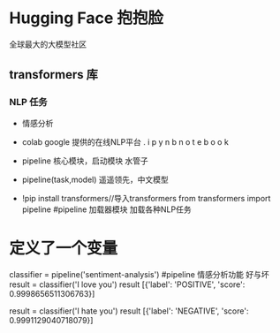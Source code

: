 # Hugging Face 抱抱脸
全球最大的大模型社区
## transformers 库
### NLP 任务
- 情感分析
- colab
    google 提供的在线NLP平台
    . i p y n b  n o t e b o o k
- pipeline 核心模块，启动模块
    水管子
- pipeline(task,model)
    遥遥领先，中文模型

- !pip install transformers//导入transformers
 from transformers import pipeline   #pipeline 加载器模块 加载各种NLP任务
# 定义了一个变量
classifier = pipeline('sentiment-analysis') #pipeline 情感分析功能 好与坏
result =  classifier('I love you')
result
[{'label': 'POSITIVE', 'score': 0.9998656511306763}]


result =  classifier('I hate you')
result
[{'label': 'NEGATIVE', 'score': 0.9991129040718079}]

